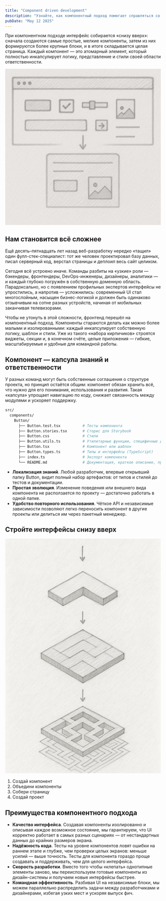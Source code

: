 ```yaml
---
title: "Component driven development"
description: "Узнайте, как компонентный подход помогает справляться со сложностью современного фронтенда — изоляция, переиспользование и командная эффективность."
pubDate: "May 12 2025"
---
```


При компонентном подходе интерфейс собирается «снизу вверх»: сначала создаются самые простые, мелкие компоненты, затем из них формируются более крупные блоки, и в итоге складывается целая страница. Каждый компонент — это атомарный элемент, который полностью инкапсулирует логику, представление и стили своей области ответственности.

![](img1.jpg)

## Нам становится всё сложнее
Ещё десять–пятнадцать лет назад веб-разработку нередко «тащил» один фулл-стек-специалист: тот же человек проектировал базу данных, писал серверный код, верстал страницы и деплоил весь сайт целиком.

Сегодня всё устроено иначе. Команды разбиты на «узкие» роли — бэкендеры, фронтендеры, DevOps-инженеры, дизайнеры, аналитики — и каждый глубоко погружён в собственную доменную область. Парадоксально, но с появлением профильных экспертов интерфейсы не упростились, а напротив — усложнились: современный UI стал многослойным, насыщен бизнес-логикой и должен быть одинаково отзывчивым на сотне разных устройств, начиная от мобильных заканчивая телевизорами.

Чтобы не утонуть в этой сложности, фронтенд перешёл на компонентный подход. Компоненты стараются делать как можно более малыми и изолированными: каждый инкапсулирует собственную логику, шаблон и стили. Уже из такого «набора кирпичиков» строятся виджеты, секции и, в конечном счёте, целые приложения — гибкие, масштабируемые и удобные для командной работы.

## Компонент — капсула знаний и ответственности
У разных команд могут быть собственные соглашения о структуре проекта, но принцип остаётся общим: компонент обязан хранить всё, что нужно для его понимания, использования и развития. Такая «капсула» упрощает навигацию по коду, снижает связанность между модулями и ускоряет поддержку.

```bash
src/
  components/
    Button/
      ├── Button.test.tsx          # Тесты компонента
      ├── Button.stories.tsx       # Сторис для Storybook
      ├── Button.css               # Стили
      ├── Button.utils.ts          # Утилитарные функции, специфичные для Button
      ├── Button.tsx               # Компонент или шаблон
      ├── Button.types.ts          # Типы и интерфейсы (TypeScript)
      ├── index.ts                 # Экспорт компонента
      └── README.md                # Документация, краткое описание, примеры использования и API
```

- **Локализация знаний**. Любой разработчик, впервые открывший папку Button, видит полный набор артефактов: от типов и стилей до тестов и документации.
- **Простая эволюция**. Изменение поведения или внешнего вида компонента не расползается по проекту — достаточно работать в одной папке.
- **Удобство повторного использования**. Чёткое API и независимые зависимости позволяют легко переносить компонент в другие проекты или делиться им через пакетный менеджер.

## Стройте интерфейсы снизу вверх
![](img2.jpg)

1. Создай компонент
2. Объедини компоненты
3. Собери страницу
4. Создай проект

## Преимущества компонентного подхода
- **Качество интерфейса**. Создавая компоненты изолированно и описывая каждое возможное состояние, мы гарантируем, что UI корректно работает в самых разных сценариях — от нестандартных данных до крайних размеров экрана.
- **Надёжность кода**. Тесты на уровне компонентов ловят ошибки на раннем этапе и глубже, чем проверки целых экранов: меньше усилий — выше точность. Тесты для компонента гораздо проще создавать и поддерживать, чем для целого интерфейса.
- **Скорость разработки**. Вместо того чтобы «клепать» однотипные элементы заново, мы переиспользуем готовые компоненты из дизайн-системы и получаем новые интерфейсы быстрее.
- **Командная эффективность**. Разбивая UI на независимые блоки, мы можем параллельно распределить задачи между разработчиками и дизайнерами, избегая узких мест и ускоряя выпуск фич.
